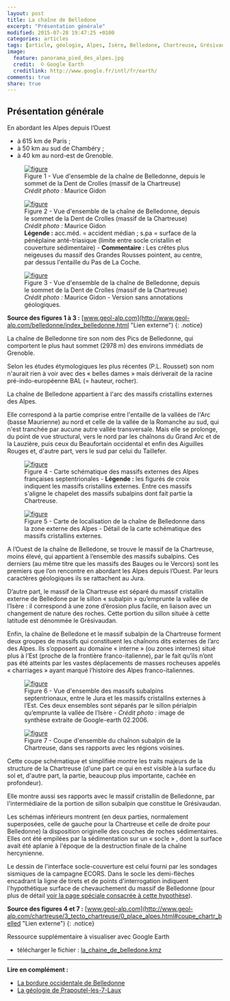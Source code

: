 ```yaml
---
layout: post
title: La chaîne de Belledone
excerpt: "Présentation générale"
modified: 2015-07-28 19:47:25 +0100
categories: articles
tags: [article, géologie, Alpes, Isère, Belledone, Chartreuse, Grésivaudan]
image:
  feature: panorama_pied_des_alpes.jpg
  credit:  © Google Earth
  creditlink: http://www.google.fr/intl/fr/earth/
comments: true
share: true
---
```

<h2>Présentation générale</h2>

En abordant les Alpes depuis l’Ouest

- à 615 km de Paris ;
- à 50 km au sud de Chambéry ;
- à 40 km au nord-est de Grenoble.

<figure>
	<a href="https://farm1.staticflickr.com/393/19920385050_1990a791ee_b.jpg"><img src="http://bit.ly/1LR4kKc" alt="figure" /></a>
	<figcaption>Figure 1 - Vue d'ensemble de la chaîne de Belledonne, depuis le sommet de la Dent de Crolles (massif de la Chartreuse)<br><i>Crédit photo :</i> Maurice Gidon</figcaption>
</figure>

<figure>
	<a href="https://farm1.staticflickr.com/271/20108402745_f40d453886_b.jpg"><img src="http://bit.ly/1I0HxZW" alt="figure" /></a>
	<figcaption>Figure 2 - Vue d'ensemble de la chaîne de Belledonne, depuis le sommet de la Dent de Crolles (massif de la Chartreuse)<br><i>Crédit photo :</i> Maurice Gidon<br><b>Légende :</b> acc.méd. = accident médian ; s.pa = surface de la pénéplaine anté-triasique (limite entre socle cristallin et couverture sédimentaire) - <b>Commentaire :</b> Les crêtes plus neigeuses du massif des Grandes Rousses pointent, au centre, par dessus l'entaille du Pas de La Coche.</figcaption>
</figure>

<figure>
	<a href="https://farm1.staticflickr.com/444/19485767484_914e94eea8_o.jpg"><img src="http://bit.ly/1KxsXNh" alt="figure" /></a>
	<figcaption>Figure 3 -  Vue d'ensemble de la chaîne de Belledonne, depuis le sommet de la Dent de Crolles (massif de la Chartreuse)<br><i>Crédit photo :</i> Maurice Gidon - Version sans annotations géologiques.</figcaption>
</figure>

**Source des figures 1 à 3 :** [www.geol-alp.com](http://www.geol-alp.com/belledonne/index_belledonne.html "Lien externe")
{: .notice}

La chaîne de Belledonne tire son nom des Pics de Belledonne, qui comportent le plus haut sommet (2978 m) des environs immédiats de Grenoble.

Selon les études étymologiques les plus récentes (P.L. Rousset) son nom n'aurait rien à voir avec des « belles dames » mais dériverait de la racine pré-indo-européenne BAL (= hauteur, rocher).

La chaîne de Belledone appartient à l'arc des massifs cristallins externes des Alpes.

Elle correspond à la partie comprise entre l'entaille de la vallées de l'Arc (basse Maurienne) au nord et celle de la vallée de la Romanche au sud, qui n'est tranchée par aucune autre vallée transversale. Mais elle se prolonge, du point de vue structural, vers le nord par les chaînons du Grand Arc et de la Lauzière, puis ceux du Beaufortain occidental et enfin des Aiguilles Rouges et, d'autre part, vers le sud par celui du Taillefer.

<figure>
	<a href="https://farm4.staticflickr.com/3795/20082119626_603f20f1b7_o.gif"><img src="http://bit.ly/1Mx91u6" alt="figure" /></a>
	<figcaption>Figure 4 - Carte schématique des massifs externes des Alpes françaises septentrionales - <b>Légende :</b> les figurés de croix indiquent les massifs cristallins externes. Entre ces massifs s'aligne le chapelet des massifs subalpins dont fait partie la Chartreuse.</figcaption>
</figure>

<figure>
	<a href="https://farm1.staticflickr.com/477/19485768774_68fc0a9bb3_o.gif"><img src="http://bit.ly/1Kyru6w" alt="figure" /></a>
	<figcaption>Figure 5 - Carte de localisation de la chaîne de Belledonne dans la zone externe des Alpes - Détail de la carte schématique des massifs cristallins externes.</figcaption>
</figure>

A l’Ouest de la chaîne de Belledone, se trouve le massif de la Chartreuse, moins élevé, qui appartient à l’ensemble des massifs subalpins. Ces derniers (au même titre que les massifs des Bauges ou le Vercors) sont les premiers que l’on rencontre en abordant les Alpes depuis l’Ouest. Par leurs caractères géologiques ils se rattachent au Jura.

D’autre part, le massif de la Chartreuse est séparé du massif cristallin externe de Belledone par le sillon « subalpin » qu’emprunte la vallée de l’Isère : il correspond à une zone d’érosion plus facile, en liaison avec un changement de nature des roches. Cette portion du sillon située à cette latitude est dénommée le Grésivaudan.

Enfin, la chaîne de Belledone et le massif subalpin de la Chartreuse forment deux groupes de massifs qui constituent les chaînons dits externes de l’arc des Alpes. Ils s’opposent au domaine « interne » (ou zones internes) situé plus à l’Est (proche de la frontière franco-italienne), par le fait qu’ils n’ont pas été atteints par les vastes déplacements de masses rocheuses appelés « charriages » ayant marqué l’histoire des Alpes franco-italiennes.

<figure>
	<a href="https://farm1.staticflickr.com/515/19485767744_90fe2ee837_o.jpg"><img src="http://bit.ly/1fG2Fe6" alt="figure" /></a>
	<figcaption>Figure 6 - Vue d'ensemble des massifs subalpins septentrionaux, entre le Jura et les massifs cristallins externes à l’Est. Ces deux ensembles sont séparés par le sillon périalpin qu’emprunte la vallée de l’Isère - <i>Crédit photo :</i> image de synthèse extraite de Google-earth 02.2006.</figcaption>
</figure>

<figure>
	<a href="https://farm1.staticflickr.com/549/20113866241_95deffd83b_o.gif"><img src="http://bit.ly/1gllCUc" alt="figure" /></a>
	<figcaption>Figure 7 - Coupe d'ensemble du chaînon subalpin de la Chartreuse, dans ses rapports avec les régions voisines.</figcaption>
</figure>

Cette coupe schématique et simplifiée montre les traits majeurs de la structure de la Chartreuse (d'une part ce qui en est visible à la surface du sol et, d'autre part, la partie, beaucoup plus importante, cachée en profondeur).

Elle montre aussi ses rapports avec le massif cristallin de Belledonne, par l'intermédiaire de la portion de sillon subalpin que constitue le Grésivaudan.

Les schémas inférieurs montrent (en deux parties, normalement superposées, celle de gauche pour la Chartreuse et celle de droite pour Belledonne) la disposition originelle des couches de roches sédimentaires. Elles ont été empilées par la sédimentation sur un « socle » , dont la surface avait été aplanie à l'époque de la destruction finale de la chaîne hercynienne.

Le dessin de l'interface socle-couverture est celui fourni par les sondages sismiques de la campagne ECORS. Dans le socle les demi-flèches encadrant la ligne de tirets et de points d'interrogation indiquent l'hypothétique surface de chevauchement du massif de Belledonne (pour plus de détail [voir la page spéciale consacrée à cette hypothèse](http://www.geol-alp.com/alpes_francaises/charriage_mce.html "Lien externe")).

**Source des figures 4 et 7 :** [www.geol-alp.com](http://www.geol-alp.com/chartreuse/3_tecto_chartreuse/0_place_alpes.html#coupe_chartr_belled "Lien externe")
{: .notice}

Ressource supplémentaire à visualiser avec Google Earth

- télécharger le fichier : [la_chaine_de_belledone.kmz](http://bit.ly/1SMkLHU "fichier au format kmz, à consulter avec Google Earth")

----
**Lire en complément :**

- [La bordure occidentale de Belledonne](http://moniliformopse.github.io/articles/bordure-belledone/)
- [La géologie de Prapoutel-les-7-Laux](http://moniliformopse.github.io/articles/prapoutel-sept-laux/)